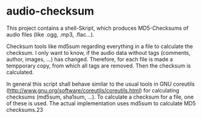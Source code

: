 # audio-checksum
This project contains a shell-Skript, which produces MD5-Checksums of audio files (like .ogg, .mp3, .flac...).

Checksum tools like md5sum regarding everything in a file to calculate the checksum. I only want to know, if the audio data without tags (comments, author, images, ...) has changed. Therefore, for each file is made a tempporary copy, from which all tags are removed. Then the checksum is calculated.

In general this script shall behave similar to the usual tools in GNU coreutils (http://www.gnu.org/software/coreutils/coreutils.html) for calculating checksums (md5sum, sha1sum, ...). To calculate a checksum for a file, one of these is used. The actual implementation uses md5sum to calculate MD5 checksums.23  
